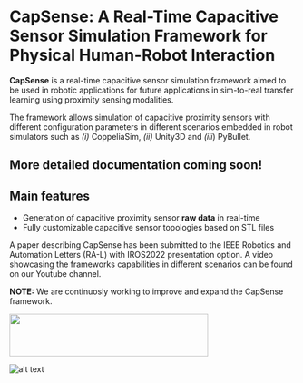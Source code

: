 # CapSense: A Real-Time Capacitive Sensor Simulation Framework for Physical Human-Robot Interaction

**CapSense** is a real-time capacitive sensor simulation framework aimed to be used in robotic applications for future applications in sim-to-real transfer learning using proximity sensing modalities.

The framework allows simulation of capacitive proximity sensors with different configuration parameters in different scenarios embedded in robot simulators such as *(i)* CoppeliaSim, *(ii)* Unity3D and *(iii*) PyBullet.

## More detailed documentation coming soon!

## Main features

* Generation of capacitive proximity sensor **raw data** in real-time
* Fully customizable capacitive sensor topologies based on STL files

A paper describing CapSense has been submitted to the IEEE Robotics and Automation Letters (RA-L) with IROS2022 presentation option. 
A video showcasing the frameworks capabilities in different scenarios can be found on our Youtube channel.

**NOTE:** We are continuosly working to improve and expand the CapSense framework. 

<img src="https://www.aau.at/wp-content/uploads/2021/02/efrelogo.png" width="350" height="75" />        

![alt text](https://www.aau.at/wp-content/uploads/2021/02/KWF_FE_pos-aubergine-120x120.png)


